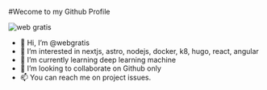 #Wecome to my Github Profile

![web gratis](https://th.bing.com/th/id/OIG.qgw1yo.JIXBI5.Z_PcAS?pid=ImgGn)

- 👋 Hi, I’m @webgratis
- 👀 I’m interested in nextjs, astro, nodejs, docker, k8, hugo, react, angular
- 🌱 I’m currently learning deep learning machine
- 💞️ I’m looking to collaborate on Github only
- 📫 You can reach me on project issues.

<!---
webgratis/webgratis is a ✨ special ✨ repository because its `README.md` (this file) appears on your GitHub profile.
You can click the Preview link to take a look at your changes.
--->
